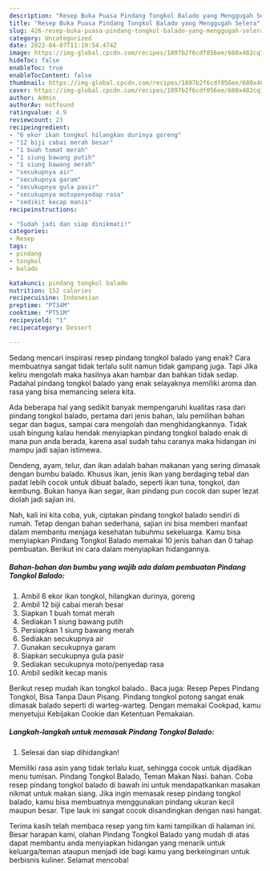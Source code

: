 ```yaml
---
description: "Resep Buka Puasa Pindang Tongkol Balado yang Menggugah Selera"
title: "Resep Buka Puasa Pindang Tongkol Balado yang Menggugah Selera"
slug: 426-resep-buka-puasa-pindang-tongkol-balado-yang-menggugah-selera
category: Uncategorized
date: 2022-04-07T11:19:54.474Z
image: https://img-global.cpcdn.com/recipes/1897b2f6cdf056ee/680x482cq70/pindang-tongkol-balado-foto-resep-utama.jpg
hideToc: false
enableToc: true
enableTocContent: false
thumbnail: https://img-global.cpcdn.com/recipes/1897b2f6cdf056ee/680x482cq70/pindang-tongkol-balado-foto-resep-utama.jpg
cover: https://img-global.cpcdn.com/recipes/1897b2f6cdf056ee/680x482cq70/pindang-tongkol-balado-foto-resep-utama.jpg
author: Admin
authorAv: notfound
ratingvalue: 4.9
reviewcount: 23
recipeingredient:
- "6 ekor ikan tongkol hilangkan durinya goreng"
- "12 biji cabai merah besar"
- "1 buah tomat merah"
- "1 siung bawang putih"
- "1 siung bawang merah"
- "secukupnya air"
- "secukupnya garam"
- "secukupnya gula pasir"
- "secukupnya motopenyedap rasa"
- "sedikit kecap manis"
recipeinstructions:

- "Sudah jadi dan siap dinikmati!"
categories:
- Resep
tags:
- pindang
- tongkol
- balado

katakunci: pindang tongkol balado 
nutrition: 152 calories
recipecuisine: Indonesian
preptime: "PT34M"
cooktime: "PT51M"
recipeyield: "1"
recipecategory: Dessert

---
```



Sedang mencari inspirasi resep pindang tongkol balado yang enak? Cara membuatnya sangat tidak terlalu sulit namun tidak gampang juga. Tapi Jika keliru mengolah maka hasilnya akan hambar dan bahkan tidak sedap. Padahal pindang tongkol balado yang enak selayaknya memiliki aroma dan rasa yang bisa memancing selera kita.


Ada beberapa hal yang sedikit banyak mempengaruhi kualitas rasa dari pindang tongkol balado, pertama dari jenis bahan, lalu pemilihan bahan segar dan bagus, sampai cara mengolah dan menghidangkannya. Tidak usah bingung kalau hendak menyiapkan pindang tongkol balado enak di mana pun anda berada, karena asal sudah tahu caranya maka hidangan ini mampu jadi sajian istimewa.

Dendeng, ayam, telur, dan ikan adalah bahan makanan yang sering dimasak dengan bumbu balado. Khusus ikan, jenis ikan yang berdaging tebal dan padat lebih cocok untuk dibuat balado, seperti ikan tuna, tongkol, dan kembung. Bukan hanya ikan segar, ikan pindang pun cocok dan super lezat diolah jadi sajian ini.


Nah, kali ini kita coba, yuk, ciptakan pindang tongkol balado sendiri di rumah. Tetap dengan bahan sederhana, sajian ini bisa memberi manfaat dalam membantu menjaga kesehatan tubuhmu sekeluarga. Kamu bisa menyiapkan Pindang Tongkol Balado memakai 10 jenis bahan dan 0 tahap pembuatan. Berikut ini cara dalam menyiapkan hidangannya.

<!--inarticleads1-->

##### Bahan-bahan dan bumbu yang wajib ada dalam pembuatan Pindang Tongkol Balado:

1. Ambil 6 ekor ikan tongkol, hilangkan durinya, goreng
1. Ambil 12 biji cabai merah besar
1. Siapkan 1 buah tomat merah
1. Sediakan 1 siung bawang putih
1. Persiapkan 1 siung bawang merah
1. Sediakan secukupnya air
1. Gunakan secukupnya garam
1. Siapkan secukupnya gula pasir
1. Sediakan secukupnya moto/penyedap rasa
1. Ambil sedikit kecap manis


Berikut resep mudah ikan tongkol balado.. Baca juga: Resep Pepes Pindang Tongkol, Bisa Tanpa Daun Pisang. Pindang tongkol potong sangat enak dimasak balado seperti di warteg-warteg. Dengan memakai Cookpad, kamu menyetujui Kebijakan Cookie dan Ketentuan Pemakaian. 

<!--inarticleads2-->

##### Langkah-langkah untuk memasak Pindang Tongkol Balado:


1. Selesai dan siap dihidangkan!

Memiliki rasa asin yang tidak terlalu kuat, sehingga cocok untuk dijadikan menu tumisan. Pindang Tongkol Balado, Teman Makan Nasi. bahan. Coba resep pindang tongkol balado di bawah ini untuk mendapatkankan masakan nikmat untuk makan siang. Jika ingin memasak resep pindang tongkol balado, kamu bisa membuatnya menggunakan pindang ukuran kecil maupun besar. Tipe lauk ini sangat cocok disandingkan dengan nasi hangat. 

Terima kasih telah membaca resep yang tim kami tampilkan di halaman ini. Besar harapan kami, olahan Pindang Tongkol Balado yang mudah di atas dapat membantu anda menyiapkan hidangan yang menarik untuk keluarga/teman ataupun menjadi ide bagi kamu yang berkeinginan untuk berbisnis kuliner. Selamat mencoba!
